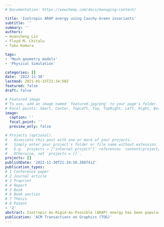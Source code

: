 ```yaml
---
# Documentation: https://wowchemy.com/docs/managing-content/

title: 'Isotropic ARAP energy using Cauchy-Green invariants'
subtitle: ''
summary: ''
authors:
- Huancheng Lin
- Floyd M. Chitalu
- Taku Komura

tags:
- 'Mesh geometry models'
- 'Physical Simulation'

categories: []
date: '2022-11-30'
lastmod: 2021-01-15T21:34:50Z
featured: false
draft: false

# Featured image
# To use, add an image named `featured.jpg/png` to your page's folder.
# Focal points: Smart, Center, TopLeft, Top, TopRight, Left, Right, BottomLeft, Bottom, BottomRight.
image:
  caption: ''
  focal_point: ''
  preview_only: false

# Projects (optional).
#   Associate this post with one or more of your projects.
#   Simply enter your project's folder or file name without extension.
#   E.g. `projects = ["internal-project"]` references `content/project/deep-learning/index.md`.
#   Otherwise, set `projects = []`.
projects: []
publishDate: '2022-11-30T21:34:50.388741Z'
publication_types:
# 1 Conference paper
# 2 Journal article
# 3 Preprint
# 4 Report
# 5 Book
# 6 Book section
# 7 Thesis
# 8 Patent
- '2'
abstract: Isotropic As-Rigid-As-Possible (ARAP) energy has been popular for shape editing, mesh parametrisation and soft-body simulation for almost two decades. However, a formulation using Cauchy-Green (CG) invariants has always been unclear, due to a rotation-polluted trace term that cannot be directly expressed using these invariants. We show how this incongruent trace term can be understood via an implicit relationship to the CG invariants. Our analysis reveals this relationship to be a polynomial where the roots equate to the trace term, and where the derivatives also give rise to closed-form expressions of the Hessian to guarantee positive semi-definiteness for a fast and concise Newton-type implicit time integration. A consequence of this analysis is a novel analytical formulation to compute rotations and singular values of deformation-gradient tensors without explicit/numerical factorization, which is significant, resulting in up to 3.5x speedup and benefits energy function evaluation for reducing solver time. We validate our energy formulation by experiments and comparison, demonstrating that our resulting eigendecomposition using the CG invariants is equivalent to existing ARAP formulations. We thus reveal isotropic ARAP energy to be a member of the "Cauchy-Green club", meaning that it can indeed be defined using CG invariants and therefore that the closed-form expressions of the resulting Hessian are shared with other energies written in their terms.
publication: 'ACM Transactions on Graphics (TOG)'
---
```

